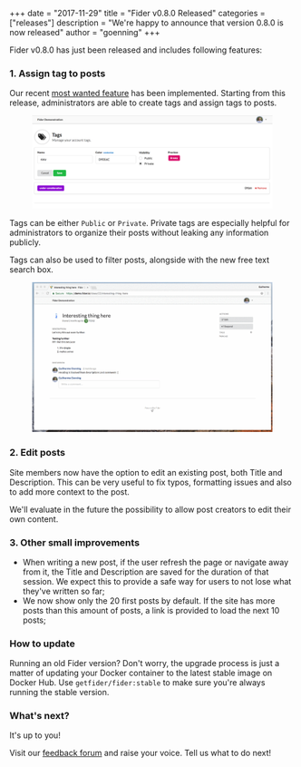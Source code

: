 +++
date = "2017-11-29"
title = "Fider v0.8.0 Released"
categories = ["releases"]
description = "We're happy to announce that version 0.8.0 is now released"
author = "goenning"
+++

Fider v0.8.0 has just been released and includes following features:

### 1. Assign tag to posts

Our recent <a href="https://feedback.fider.io/ideas/21/allow-creation-of-tags-categories">most wanted feature</a> has been implemented. 
Starting from this release, administrators are able to create tags and assign tags to posts.

<figure>
  <img src="/images/blog/manage-tags.png" />
</figure>

Tags can be either `Public` or `Private`. Private tags are especially helpful for administrators to organize their posts without leaking any information publicly.

Tags can also be used to filter posts, alongside with the new free text search box.

<figure>
  <img src="/images/blog/assign-tags.gif" />
</figure>

### 2. Edit posts

Site members now have the option to edit an existing post, both Title and Description. This can be very useful to fix typos, formatting issues and also to add more context to the post.

We'll evaluate in the future the possibility to allow post creators to edit their own content.

### 3. Other small improvements

- When writing a new post, if the user refresh the page or navigate away from it, the Title and Description are saved for the duration of that session. We expect this to provide a safe way for users to not lose what they've written so far;
- We now show only the 20 first posts by default. If the site has more posts than this amount of posts, a link is provided to load the next 10 posts;

### How to update

Running an old Fider version? Don't worry, the upgrade process is just a matter of updating your Docker container to the latest stable image on Docker Hub. Use <code>getfider/fider:stable</code> to make sure you're always running the stable version.

### What's next?

It's up to you!

Visit our [feedback forum](https://feedback.fider.io/) and raise your voice. Tell us what to do next!